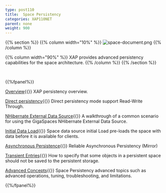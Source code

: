 ```yaml
---
type: post110
title:  Space Persistency
categories: XAP110NET
parent: none
weight: 900
---
```





{{% section %}}
{{% column  width="10%" %}}
![space-document.png](/attachment_files/subject/persistence.png)
{{% /column %}}

{{% column width="90%" %}}
XAP provides advanced persistency capabilities for the space architecture.
{{% /column %}}
{{% /section %}}

<br>

{{%fpanel%}}

[Overview](./space-persistency.html){{<wbr>}}
XAP persistency overview.

[Direct persistency](./direct-persistency.html){{<wbr>}}
Direct persistency mode support Read-Write Through.

[NHibernate External Data Source](./hibernate-space-persistency.html){{<wbr>}}
A walkthrough of a common scenario for using the GigaSpaces NHibernate External Data Source.

[Initial Data Load](./space-persistency-initial-load.html){{<wbr>}}
Space data source initial Load pre-loads the space with data before it is available for clients.

[Asynchronous Persistence](./asynchronous-persistency-with-the-mirror.html){{<wbr>}}
Reliable Asynchronous Persistency (Mirror)

[Transient Entries](./transient-entries.html){{<wbr>}}
How to specify that some objects in a persistent space should not be saved to the persistent storage.

[Advanced Concepts](./space-persistency-advanced-topics.html){{<wbr>}}
Space Persistency advanced topics such as advanced operations, tuning, troubleshooting, and limitations.

{{%/fpanel%}}




